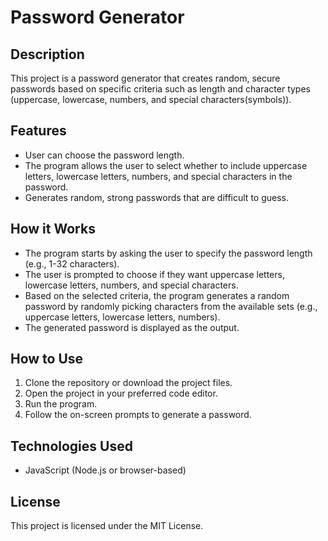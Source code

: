 # Password Generator

## Description
This project is a password generator that creates random, secure passwords based on specific criteria such as length and character types (uppercase, lowercase, numbers, and special characters(symbols)).

## Features
- User can choose the password length.
- The program allows the user to select whether to include uppercase letters, lowercase letters, numbers, and special characters in the password.
- Generates random, strong passwords that are difficult to guess.

## How it Works
- The program starts by asking the user to specify the password length (e.g., 1-32 characters).
- The user is prompted to choose if they want uppercase letters, lowercase letters, numbers, and special characters.
- Based on the selected criteria, the program generates a random password by randomly picking characters from the available sets (e.g., uppercase letters, lowercase letters, numbers).
- The generated password is displayed as the output.

## How to Use
1. Clone the repository or download the project files.
2. Open the project in your preferred code editor.
3. Run the program.
4. Follow the on-screen prompts to generate a password.

## Technologies Used
- JavaScript (Node.js or browser-based)

## License
This project is licensed under the MIT License.

